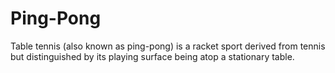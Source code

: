 # Ping-Pong
Table tennis (also known as ping-pong) is a racket sport derived from tennis but distinguished by its playing surface being atop a stationary table.
